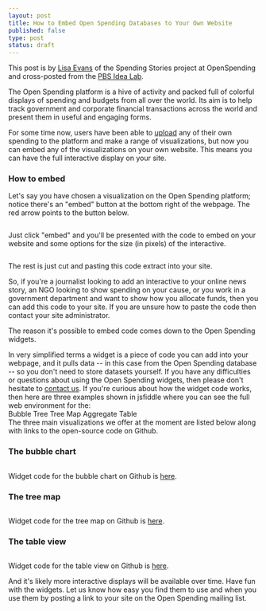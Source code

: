 ```yaml
---
layout: post
title: How to Embed Open Spending Databases to Your Own Website
published: false
type: post
status: draft
---
```


This post is by [Lisa Evans](https://twitter.com/objectgroup) of the Spending Stories project at OpenSpending and cross-posted from the [PBS Idea Lab](http://www.pbs.org/idealab/2013/03/how-to-embed-open-spending-databases-to-your-own-website078.html).

The Open Spending platform is a hive of activity and packed full of colorful displays of spending and budgets from all over the world. Its aim is to help track government and corporate financial transactions across the world and present them in useful and engaging forms.

For some time now, users have been able to [upload](http://openspending.org/help/data-loading.html) any of their own spending to the platform and make a range of visualizations, but now you can embed any of the visualizations on your own website. This means you can have the full interactive display on your site.

### How to embed
Let's say you have chosen a visualization on the Open Spending platform; notice there's an "embed" button at the bottom right of the webpage. The red arrow points to the button below.

<img alt="" src="http://www.pbs.org/idealab/budget-eg-line.png" title="A visualised budget can easily be embedded" class="pull-right" style="margin-left: 1em;" />

Just click "embed" and you'll be presented with the code to embed on your website and some options for the size (in pixels) of the interactive.

<img alt="" src="http://www.pbs.org/idealab/embed.png" class="pull-right" style="margin-left: 1em;" />

The rest is just cut and pasting this code extract into your site.

So, if you're a journalist looking to add an interactive to your online news story, an NGO looking to show spending on your cause, or you work in a government department and want to show how you allocate funds, then you can add this code to your site. If you are unsure how to paste the code then contact your site administrator.

The reason it's possible to embed code comes down to the Open Spending widgets.

In very simplified terms a widget is a piece of code you can add into your webpage, and it pulls data -- in this case from the Open Spending database -- so you don't need to store datasets yourself. If you have any difficulties or questions about using the Open Spending widgets, then please don't hesitate to [contact us](http://lists.okfn.org/mailman/listinfo/openspending). If you're curious about how the widget code works, then here are three examples shown in jsfiddle where you can see the full web environment for the:<br>
<il>Bubble Tree</il>
<il>Tree Map</il>
<il>Aggregate Table</il>
<br>
The three main visualizations we offer at the moment are listed below along with links to the open-source code on Github.

### The bubble chart

<img alt="" src="http://www.pbs.org/idealab/bubble.png" class="pull-right" style="margin-left: 1em;" />

Widget code for the bubble chart on Github is [here](https://github.com/openspending/openspendingjs/tree/master/widgets/bubbletree).

### The tree map

<img alt="" src="http://www.pbs.org/idealab/squares.png" class="pull-right" style="margin-left: 1em;" />

Widget code for the tree map on Github is [here](https://github.com/openspending/openspendingjs/tree/master/widgets/treemap).

### The table view

<img alt="" src="http://www.pbs.org/idealab/table.png" class="pull-right" style="margin-left: 1em;" />

Widget code for the table view on Github is [here](https://github.com/openspending/openspendingjs/tree/master/widgets/aggregate_table).

And it's likely more interactive displays will be available over time. Have fun with the widgets. Let us know how easy you find them to use and when you use them by posting a link to your site on the Open Spending mailing list.